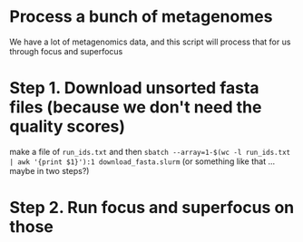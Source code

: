 # Process a bunch of metagenomes

We have a lot of metagenomics data, and this script will process that for us through focus and superfocus

# Step 1. Download unsorted fasta files (because we don't need the quality scores)

make a file of `run_ids.txt` and then `sbatch --array=1-$(wc -l run_ids.txt | awk '{print $1}'):1 download_fasta.slurm` (or something like that ... maybe in two steps?)

# Step 2. Run focus and superfocus on those




